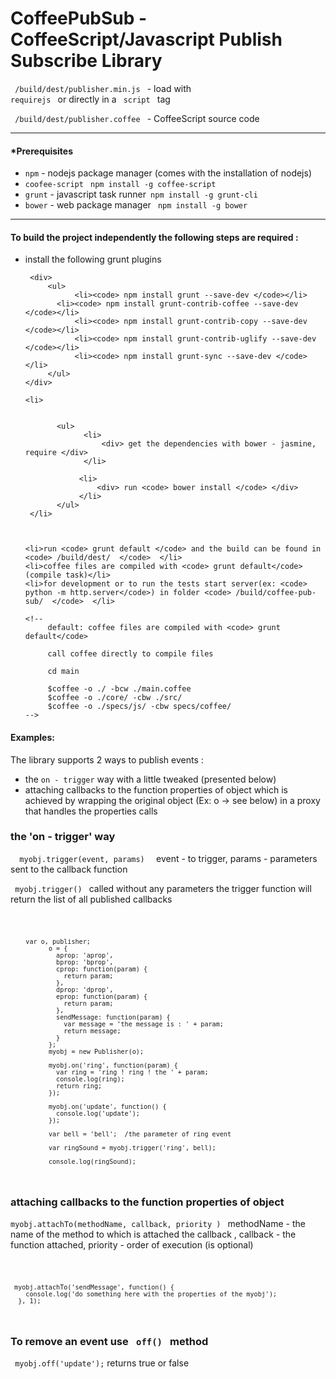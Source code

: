 CoffeePubSub - CoffeeScript/Javascript Publish Subscribe Library
======================================================





<code> /build/dest/publisher.min.js </code> - load with  <code> requirejs </code> or directly in a <code> script </code> tag

<code> /build/dest/publisher.coffee </code> - CoffeeScript source code


<hr/>



<h4>*Prerequisites </h4>

<ul>
    <li><code>npm</code> - nodejs package manager (comes with the installation of nodejs)</li>
    <li><code>coofee-script</code> <code> npm install -g coffee-script</code> </li>
    <li><code>grunt</code> - javascript task runner<code> npm install -g grunt-cli</code> </li>
    <li><code>bower</code> - web package manager <code> npm install -g bower </code></li>
</ul>


<hr/>

<h4>To build the project independently the following steps are required : </h4>

<ul>
    <li> install the following grunt plugins

     <div>
         <ul>
               <li><code> npm install grunt --save-dev </code></li>
	       <li><code> npm install grunt-contrib-coffee --save-dev </code></li>	
               <li><code> npm install grunt-contrib-copy --save-dev </code></li>
               <li><code> npm install grunt-contrib-uglify --save-dev </code></li>
               <li><code> npm install grunt-sync --save-dev </code></li>
         </ul>
    </div>
</li>

    <li>


           <ul>
                 <li>
                     <div> get the dependencies with bower - jasmine, require </div>
                 </li>

                <li>
                    <div> run <code> bower install </code> </div>
                </li>
           </ul>
     </li>



    <li>run <code> grunt default </code> and the build can be found in <code> /build/dest/  </code>  </li>
    <li>coffee files are compiled with <code> grunt default</code>(compile task)</li>
    <li>for development or to run the tests start server(ex: <code> python -m http.server</code>) in folder <code> /build/coffee-pub-sub/  </code>  </li>
    
    <!--
         default: coffee files are compiled with <code> grunt default</code>
    
         call coffee directly to compile files
    
         cd main
    
         $coffee -o ./ -bcw ./main.coffee
         $coffee -o ./core/ -cbw ./src/
         $coffee -o ./specs/js/ -cbw specs/coffee/
    -->
</ul>


<h4>Examples: </h4>


The library supports 2 ways to publish events :

<ul>
    <li>the <code>on - trigger</code> way with a little tweaked (presented below)</li>
    <li>attaching callbacks to the function properties of object which is achieved by wrapping the original object (Ex: o -> see below) in a proxy that handles the properties calls </li>
</ul>


<h3> the 'on - trigger' way </h3>
<code>  myobj.trigger(event, params)  </code> event - to trigger, params - parameters sent to the callback function

<code>  myobj.trigger()  </code>  called without any parameters the trigger function will return the list of all published callbacks

<code> 

        var o, publisher;
              o = {
                aprop: 'aprop',
                bprop: 'bprop',
                cprop: function(param) {
                  return param;
                },
                dprop: 'dprop',
                eprop: function(param) {
                  return param;
                },
                sendMessage: function(param) {
                  var message = 'the message is : ' + param;
                  return message;
                }
              };
              myobj = new Publisher(o);
              
              myobj.on('ring', function(param) {
                var ring = 'ring ! ring ! the ' + param;
                console.log(ring);
                return ring;
              });
              
              myobj.on('update', function() {
                console.log('update'); 
              });
              
              var bell = 'bell';  /the parameter of ring event
              
              var ringSound = myobj.trigger('ring', bell);
                
              console.log(ringSound); 


</code>


<h3> attaching callbacks to the function properties of object </h3>

<code>myobj.attachTo(methodName, callback, priority ) </code> methodName - the name of the method to which is attached the callback , callback - the function attached, priority - order of execution (is optional)

<code>

     myobj.attachTo('sendMessage', function() {
        console.log('do something here with the properties of the myobj');
      }, 1);

</code>


<h3> To remove an event use <code> off() </code> method </h3>


<code>  myobj.off('update');</code> returns true or false








